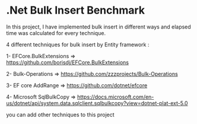 
# .Net Bulk Insert Benchmark

In this project, I have implemented bulk insert in different ways and elapsed time was calculated for every technique.

4 different techniques for bulk insert by Entity framework :


1- EFCore.BulkExtensions => https://github.com/borisdj/EFCore.BulkExtensions

2- Bulk-Operations => https://github.com/zzzprojects/Bulk-Operations

3- EF core AddRange  => https://github.com/dotnet/efcore

4- Microsoft SqlBulkCopy => https://docs.microsoft.com/en-us/dotnet/api/system.data.sqlclient.sqlbulkcopy?view=dotnet-plat-ext-5.0



you can add other techniques to this project
 
